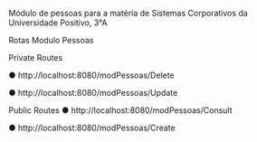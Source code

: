 Módulo de pessoas para a matéria de Sistemas Corporativos da Universidade Positivo, 3°A

Rotas Modulo Pessoas

Private Routes

● http://localhost:8080/modPessoas/Delete

● http://localhost:8080/modPessoas/Update


Public Routes
● http://localhost:8080/modPessoas/Consult

● http://localhost:8080/modPessoas/Create
